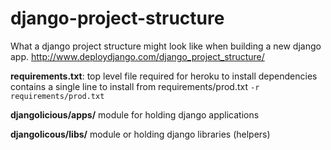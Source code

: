 django-project-structure
========================

What a django project structure might look like when building a new django app. http://www.deploydjango.com/django_project_structure/

__requirements.txt__: top level file required for heroku to install dependencies
   contains a single line to install from requirements/prod.txt
   `-r requirements/prod.txt`
   
__djangolicious/apps/__
    module for holding django applications
    
__djangolicous/libs/__
    module or holding django libraries (helpers)
